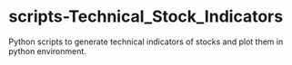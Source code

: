# scripts-Technical_Stock_Indicators
Python scripts to generate technical indicators of stocks and plot them in python environment.
